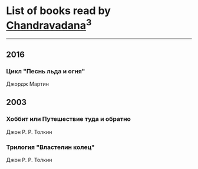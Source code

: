 # List of books read by [Chandravadana](https://plus.google.com/105866022348292919948)<sup>3</sup>
---

## 2016

### Цикл "Песнь льда и огня"
Джордж Мартин



## 2003

### Хоббит или Путешествие туда и обратно
Джон Р. Р. Толкин


### Трилогия "Властелин колец"
Джон Р. Р. Толкин



